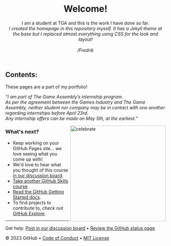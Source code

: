 <header>
  
# Welcome!
I am a student at TGA and this is the work I have done so far.<br/>
_I created the homepage in this repository myself. It has a Jekyll theme at the base but I replaced almost everything using CSS for the look and layout!_
<br/><br/>_/Fredrik_<br/>

</header>

## Contents:

These pages are a part of my portfolio!

_“I am part of The Game Assembly’s internship program. <br/>As per the agreement between the Games Industry and The Game Assembly, neither student nor company may be in contact with one another regarding internships before April 23rd. <br/>
Any internship offers can be made on May 5th, at the earliest.”_

<img src=https://thegameassembly.com/wp-content/uploads/2023/01/tgalogowhite-small.svg alt=celebrate width=300 align=right>

### What's next?

- Keep working on your GitHub Pages site... we love seeing what you come up with!
- We'd love to hear what you thought of this course [in our discussion board](https://github.com/orgs/skills/discussions/categories/github-pages).
- [Take another GitHub Skills course](https://github.com/skills).
- [Read the GitHub Getting Started docs](https://docs.github.com/en/get-started).
- To find projects to contribute to, check out [GitHub Explore](https://github.com/explore).

<footer>

<!--
  <<< Author notes: Footer >>>
  Add a link to get support, GitHub status page, code of conduct, license link.
-->

---

Get help: [Post in our discussion board](https://github.com/orgs/skills/discussions/categories/github-pages) &bull; [Review the GitHub status page](https://www.githubstatus.com/)

&copy; 2023 GitHub &bull; [Code of Conduct](https://www.contributor-covenant.org/version/2/1/code_of_conduct/code_of_conduct.md) &bull; [MIT License](https://gh.io/mit)

</footer>
